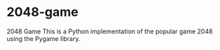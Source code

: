 # 2048-game
2048 Game This is a Python implementation of the popular game 2048 using the Pygame library.
